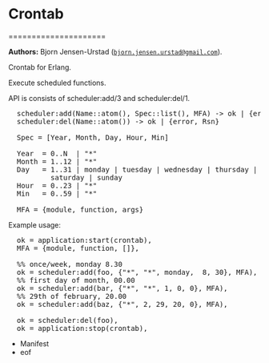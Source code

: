 <h1>Crontab</h1>

=====================

__Authors:__ Bjorn Jensen-Urstad ([`bjorn.jensen.urstad@gmail.com`](mailto:bjorn.jensen.urstad@gmail.com)).

Crontab for Erlang.


Execute scheduled functions.

API is consists of scheduler:add/3 and scheduler:del/1.

<pre>
  scheduler:add(Name::atom(), Spec::list(), MFA) -> ok | {error, Rsn}
  scheduler:del(Name::atom()) -> ok | {error, Rsn}

  Spec = [Year, Month, Day, Hour, Min]

  Year  = 0..N  | "*"
  Month = 1..12 | "*"
  Day   = 1..31 | monday | tuesday | wednesday | thursday | friday |
          saturday | sunday
  Hour  = 0..23 | "*"
  Min   = 0..59 | "*"

  MFA = {module, function, args}
</pre>


Example usage:
<pre>
  ok = application:start(crontab),
  MFA = {module, function, []},

  %% once/week, monday 8.30
  ok = scheduler:add(foo, {"*", "*", monday,  8, 30}, MFA),
  %% first day of month, 00.00
  ok = scheduler:add(bar, {"*", "*", 1, 0, 0}, MFA),
  %% 29th of february, 20.00
  ok = scheduler:add(baz, {"*", 2, 29, 20, 0}, MFA),

  ok = scheduler:del(foo),
  ok = application:stop(crontab),
</pre>


* Manifest
* eof
